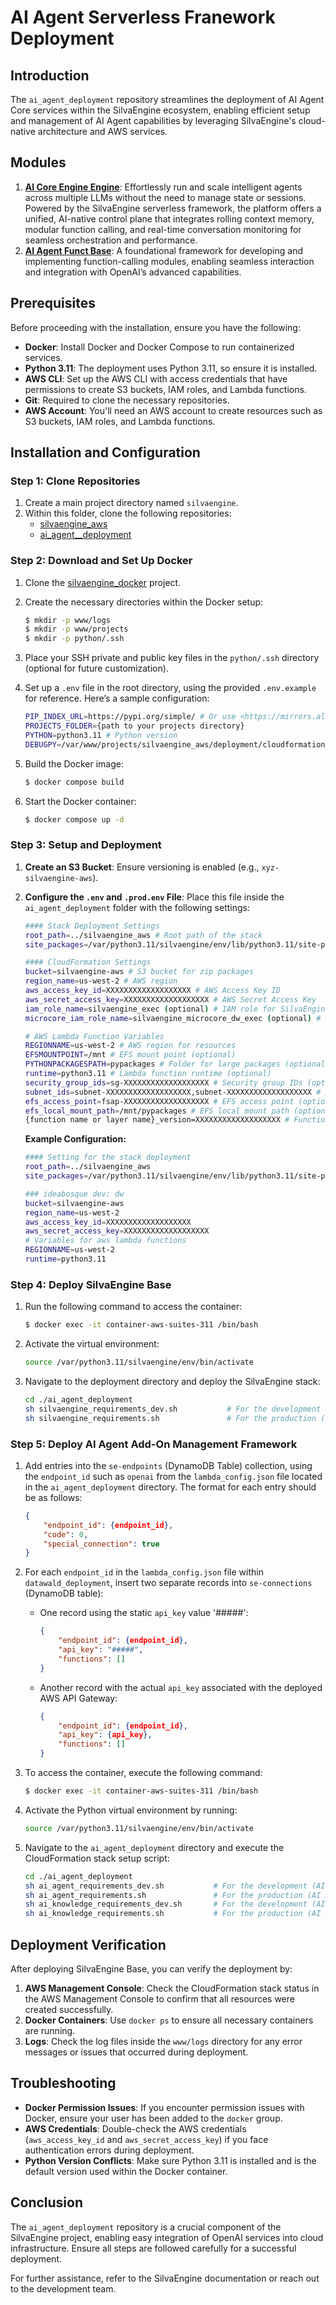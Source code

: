 # AI Agent Serverless Franework Deployment

## Introduction

The `ai_agent_deployment` repository streamlines the deployment of AI Agent Core services within the SilvaEngine ecosystem, enabling efficient setup and management of AI Agent capabilities by leveraging SilvaEngine's cloud-native architecture and AWS services.

## Modules
1. [**AI Core Engine Engine**](https://github.com/ideabosque/ai_agent_core_engine): Effortlessly run and scale intelligent agents across multiple LLMs without the need to manage state or sessions. Powered by the SilvaEngine serverless framework, the platform offers a unified, AI-native control plane that integrates rolling context memory, modular function calling, and real-time conversation monitoring for seamless orchestration and performance.
2. [**AI Agent Funct Base**](https://github.com/ideabosque/ai_agent_funct_base): A foundational framework for developing and implementing function-calling modules, enabling seamless interaction and integration with OpenAI’s advanced capabilities.

## Prerequisites

Before proceeding with the installation, ensure you have the following:

- **Docker**: Install Docker and Docker Compose to run containerized services.
- **Python 3.11**: The deployment uses Python 3.11, so ensure it is installed.
- **AWS CLI**: Set up the AWS CLI with access credentials that have permissions to create S3 buckets, IAM roles, and Lambda functions.
- **Git**: Required to clone the necessary repositories.
- **AWS Account**: You'll need an AWS account to create resources such as S3 buckets, IAM roles, and Lambda functions.

## Installation and Configuration

### Step 1: Clone Repositories

1. Create a main project directory named `silvaengine`.
2. Within this folder, clone the following repositories:
   - [silvaengine\_aws](https://github.com/ideabosque/silvaengine_aws)
   - [ai\_agent_\_deployment](https://github.com/ideabosque/ai_agent_deployment)

### Step 2: Download and Set Up Docker

1. Clone the [silvaengine\_docker](https://github.com/ideabosque/silvaengine_docker) project.

2. Create the necessary directories within the Docker setup:

   ```bash
   $ mkdir -p www/logs
   $ mkdir -p www/projects
   $ mkdir -p python/.ssh
   ```

3. Place your SSH private and public key files in the `python/.ssh` directory (optional for future customization).

4. Set up a `.env` file in the root directory, using the provided `.env.example` for reference. Here’s a sample configuration:

   ```bash
   PIP_INDEX_URL=https://pypi.org/simple/ # Or use <https://mirrors.aliyun.com/pypi/simple/> for users in China
   PROJECTS_FOLDER={path to your projects directory}
   PYTHON=python3.11 # Python version
   DEBUGPY=/var/www/projects/silvaengine_aws/deployment/cloudformation_stack.py # Debug Python file path
   ```

5. Build the Docker image:

   ```bash
   $ docker compose build
   ```

6. Start the Docker container:

   ```bash
   $ docker compose up -d
   ```

### Step 3: Setup and Deployment

1. **Create an S3 Bucket**: Ensure versioning is enabled (e.g., `xyz-silvaengine-aws`).
2. **Configure the ********`.env`******** and ********`.prod.env`********  File**: Place this file inside the `ai_agent_deployment` folder with the following settings:
   ```bash
   #### Stack Deployment Settings
   root_path=../silvaengine_aws # Root path of the stack
   site_packages=/var/python3.11/silvaengine/env/lib/python3.11/site-packages # Python packages path

   #### CloudFormation Settings
   bucket=silvaengine-aws # S3 bucket for zip packages
   region_name=us-west-2 # AWS region
   aws_access_key_id=XXXXXXXXXXXXXXXXXXX # AWS Access Key ID
   aws_secret_access_key=XXXXXXXXXXXXXXXXXXX # AWS Secret Access Key
   iam_role_name=silvaengine_exec (optional) # IAM role for SilvaEngine Base.
   microcore_iam_role_name=silvaengine_microcore_dw_exec (optional) # IAM role for silvaEngine microcore.

   # AWS Lambda Function Variables
   REGIONNAME=us-west-2 # AWS region for resources
   EFSMOUNTPOINT=/mnt # EFS mount point (optional)
   PYTHONPACKAGESPATH=pypackages # Folder for large packages (optional)
   runtime=python3.11 # Lambda function runtime (optional)
   security_group_ids=sg-XXXXXXXXXXXXXXXXXXX # Security group IDs (optional)
   subnet_ids=subnet-XXXXXXXXXXXXXXXXXXX,subnet-XXXXXXXXXXXXXXXXXXX # Subnet IDs (optional)
   efs_access_point=fsap-XXXXXXXXXXXXXXXXXXX # EFS access point (optional)
   efs_local_mount_path=/mnt/pypackages # EFS local mount path (optional)
   {function name or layer name}_version=XXXXXXXXXXXXXXXXXXX # Function or layer version (optional)
   ```

    **Example Configuration:**

    ```bash
    #### Setting for the stack deployment
    root_path=../silvaengine_aws                                                # The root path of the stack.
    site_packages=/var/python3.11/silvaengine/env/lib/python3.11/site-packages    # The path of the python packages.

    ### ideabosque dev: dw
    bucket=silvaengine-aws                                              # The S3 bucket to store the zip packages.
    region_name=us-west-2                                               # The AWS region.
    aws_access_key_id=XXXXXXXXXXXXXXXXXXX                              # AWS ACCESS KEY ID.
    aws_secret_access_key=XXXXXXXXXXXXXXXXXXX                          # AWS SECRET ACCESS KEY.
    # Variables for aws lambda functions
    REGIONNAME=us-west-2                                                # Region for resources, tasks, and workers.
    runtime=python3.11
    ```

### Step 4: Deploy SilvaEngine Base

1. Run the following command to access the container:

   ```bash
   $ docker exec -it container-aws-suites-311 /bin/bash
   ```

2. Activate the virtual environment:

   ```bash
   source /var/python3.11/silvaengine/env/bin/activate
   ```

3. Navigate to the deployment directory and deploy the SilvaEngine stack:

   ```bash
   cd ./ai_agent_deployment
   sh silvaengine_requirements_dev.sh           # For the development (SilvaEngine).
   sh silvaengine_requirements.sh               # For the production (SilvaEngine).
   ```

### Step 5: Deploy AI Agent Add-On Management Framework

1. Add entries into the `se-endpoints` (DynamoDB Table) collection, using the `endpoint_id` such as `openai` from the `lambda_config.json` file located in the `ai_agent_deployment` directory. The format for each entry should be as follows:

   ```json
   {
       "endpoint_id": {endpoint_id},
       "code": 0,
       "special_connection": true
   }
   ```

2. For each `endpoint_id` in the `lambda_config.json` file within `datawald_deployment`, insert two separate records into `se-connections` (DynamoDB table):

   - One record using the static `api_key` value '#####':

     ```json
     {
         "endpoint_id": {endpoint_id},
         "api_key": "#####",
         "functions": []
     }
     ```

   - Another record with the actual `api_key` associated with the deployed AWS API Gateway:

     ```json
     {
         "endpoint_id": {endpoint_id},
         "api_key": {api_key},
         "functions": []
     }
     ```

3. To access the container, execute the following command:

   ```bash
   $ docker exec -it container-aws-suites-311 /bin/bash
   ```

4. Activate the Python virtual environment by running:

   ```bash
   source /var/python3.11/silvaengine/env/bin/activate
   ```

5. Navigate to the `ai_agent_deployment` directory and execute the CloudFormation stack setup script:

   ```bash
   cd ./ai_agent_deployment
   sh ai_agent_requirements_dev.sh           # For the development (AI Agent Core Engine).
   sh ai_agent_requirements.sh               # For the production (AI Agent Core Engine).
   sh ai_knowledge_requirements_dev.sh       # For the development (AI Knowledge Engine).
   sh ai_knowledge_requirements.sh           # For the production (AI Knowledge Engine).
   ```

## Deployment Verification

After deploying SilvaEngine Base, you can verify the deployment by:

1. **AWS Management Console**: Check the CloudFormation stack status in the AWS Management Console to confirm that all resources were created successfully.
2. **Docker Containers**: Use `docker ps` to ensure all necessary containers are running.
3. **Logs**: Check the log files inside the `www/logs` directory for any error messages or issues that occurred during deployment.

## Troubleshooting

- **Docker Permission Issues**: If you encounter permission issues with Docker, ensure your user has been added to the `docker` group.
- **AWS Credentials**: Double-check the AWS credentials (`aws_access_key_id` and `aws_secret_access_key`) if you face authentication errors during deployment.
- **Python Version Conflicts**: Make sure Python 3.11 is installed and is the default version used within the Docker container.

## Conclusion

The `ai_agent_deployment` repository is a crucial component of the SilvaEngine project, enabling easy integration of OpenAI services into cloud infrastructure. Ensure all steps are followed carefully for a successful deployment.

For further assistance, refer to the SilvaEngine documentation or reach out to the development team.

